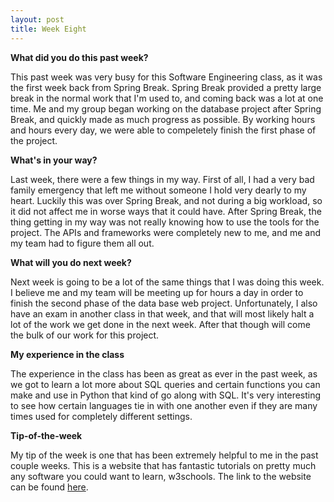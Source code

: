 ```yaml
---
layout: post
title: Week Eight
---
```


<b> What did you do this past week? </b>

<p> This past week was very busy for this Software Engineering class, as it was the first week back from Spring Break. Spring Break provided a pretty large break in the normal work that I'm used to, and coming back was a lot at one time. Me and my group began working on the database project after Spring Break, and quickly made as much progress as possible. By working hours and hours every day, we were able to compeletely finish the first phase of the project. </p>

<b> What's in your way? </b>

<p> Last week, there were a few things in my way. First of all, I had a very bad family emergency that left me without someone I hold very dearly to my heart. Luckily this was over Spring Break, and not during a big workload, so it did not affect me in worse ways that it could have. After Spring Break, the thing getting in my way was not really knowing how to use the tools for the project. The APIs and frameworks were completely new to me, and me and my team had to figure them all out. </p>

<b> What will you do next week? </b>

<p> Next week is going to be a lot of the same things that I was doing this week. I believe me and my team will be meeting up for hours a day in order to finish the second phase of the data base web project. Unfortunately, I also have an exam in another class in that week, and that will most likely halt a lot of the work we get done in the next week. After that though will come the bulk of our work for this project. </p>

<b> My experience in the class </b>

<p> The experience in the class has been as great as ever in the past week, as we got to learn a lot more about SQL queries and certain functions you can make and use in Python that kind of go along with SQL. It's very interesting to see how certain languages tie in with one another even if they are many times used for completely different settings. </p>

<b> Tip-of-the-week </b>

<p> My tip of the week is one that has been extremely helpful to me in the past couple weeks. This is a website that has fantastic tutorials on pretty much any software you could want to learn, w3schools. The link to the website can be found <a href="https://www.w3schools.com/">here</a>.
